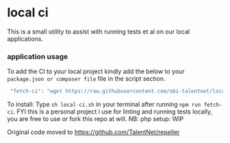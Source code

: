 # local ci

This is a small utility to assist with running tests et al on our local applications.

### application usage

To add the CI to your local project kindly add the below to your `package.json or composer file` file in the script section.

```js
 "fetch-ci": "wget https://raw.githubusercontent.com/obi-talentnet/local-ci/main/local-ci.sh"
```
To install:
Type `sh local-ci.sh` in your terminal after running `npm run fetch-ci`. FYI this is a personal project i use for linting and running tests locally,
you are free to use or fork this repo at will.
NB: php setup: WIP


Original code moved to https://github.com/TalentNet/repeller
